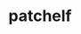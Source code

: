 ---
title: "patchelf"
layout: cache
categories: [package, develop]
meta: {"compilers": ["gcc@10.5.0", "gcc@11.1.0", "gcc@11.4.0", "gcc@12.4.0", "gcc@13.2.0", "gcc@13.3.0", "gcc@7.5.0"], "num_specs": 57, "num_specs_by_stack": {"aws-pcluster-x86_64_v4": 1, "data-vis-sdk": 7, "developer-tools-aarch64-linux-gnu": 7, "developer-tools-x86_64_v3-linux-gnu": 7, "e4s": 7, "e4s-neoverse-v2": 7, "hep": 7, "ml-linux-aarch64-cpu": 7, "ml-linux-aarch64-cuda": 7, "ml-linux-x86_64-cpu": 7, "ml-linux-x86_64-cuda": 7, "ml-linux-x86_64-rocm": 7, "radiuss": 7, "root": 57, "tutorial": 7}, "oss": ["amzn2", "centos7", "rhel8", "ubuntu18.04", "ubuntu20.04", "ubuntu22.04", "ubuntu24.04"], "platforms": ["linux"], "stacks": ["aws-pcluster-x86_64_v4", "data-vis-sdk", "developer-tools-aarch64-linux-gnu", "developer-tools-x86_64_v3-linux-gnu", "e4s", "e4s-neoverse-v2", "hep", "ml-linux-aarch64-cpu", "ml-linux-aarch64-cuda", "ml-linux-x86_64-cpu", "ml-linux-x86_64-cuda", "ml-linux-x86_64-rocm", "radiuss", "root", "tutorial"], "targets": ["aarch64", "neoverse_v2", "x86_64_v3"], "versions": ["0.17.2"]}
spec_details: [{"compiler": "gcc@11.1.0", "hash": "26vyjh773v2dk3n2fllt5upwofmhqm3c", "os": "ubuntu20.04", "platform": "linux", "size": "-", "stacks": ["data-vis-sdk", "root"], "target": "x86_64_v3", "variants": ["build_system=autotools"], "versions": ["0.17.2"]}, {"compiler": "gcc@13.3.0", "hash": "27mhjjfttditwmbbcnj2fp6hmwah3d23", "os": "rhel8", "platform": "linux", "size": "-", "stacks": ["developer-tools-aarch64-linux-gnu", "root"], "target": "aarch64", "variants": ["build_system=autotools"], "versions": ["0.17.2"]}, {"compiler": "gcc@12.4.0", "hash": "2a4oiab622dvjuiz3oecf2h3llmfhkxk", "os": "amzn2", "platform": "linux", "size": "-", "stacks": ["aws-pcluster-x86_64_v4", "root"], "target": "x86_64_v3", "variants": ["build_system=autotools"], "versions": ["0.17.2"]}, {"compiler": "gcc@13.3.0", "hash": "2pmyjtaoebu5hgj432py4gy43reccoan", "os": "rhel8", "platform": "linux", "size": "-", "stacks": ["developer-tools-aarch64-linux-gnu", "root"], "target": "aarch64", "variants": ["build_system=autotools"], "versions": ["0.17.2"]}, {"compiler": "gcc@11.4.0", "hash": "3lwjgjmnmhr6fk4iqcvfzapn6b2vlm4c", "os": "ubuntu22.04", "platform": "linux", "size": "-", "stacks": ["e4s-neoverse-v2", "root"], "target": "neoverse_v2", "variants": ["build_system=autotools"], "versions": ["0.17.2"]}, {"compiler": "gcc@11.1.0", "hash": "3utu3thpkzxfxsavg4hpdgaycrb4rs35", "os": "ubuntu20.04", "platform": "linux", "size": "-", "stacks": ["data-vis-sdk", "root"], "target": "x86_64_v3", "variants": ["build_system=autotools"], "versions": ["0.17.2"]}, {"compiler": "gcc@10.5.0", "hash": "45mofubathnvx6ndg2yk2hxyflez52j5", "os": "centos7", "platform": "linux", "size": "-", "stacks": ["developer-tools-x86_64_v3-linux-gnu", "root"], "target": "x86_64_v3", "variants": ["build_system=autotools"], "versions": ["0.17.2"]}, {"compiler": "gcc@13.2.0", "hash": "4rid5pssjsjvkq5h6wxgrhwbd6eezzdl", "os": "ubuntu24.04", "platform": "linux", "size": "-", "stacks": ["ml-linux-aarch64-cpu", "ml-linux-aarch64-cuda", "root"], "target": "aarch64", "variants": ["build_system=autotools"], "versions": ["0.17.2"]}, {"compiler": "gcc@11.4.0", "hash": "5vfwbwi5cgjxtm5sg35y7exssbt5d32o", "os": "ubuntu22.04", "platform": "linux", "size": "-", "stacks": ["e4s-neoverse-v2", "root"], "target": "neoverse_v2", "variants": ["build_system=autotools"], "versions": ["0.17.2"]}, {"compiler": "gcc@11.4.0", "hash": "6vdawsidmmfz3jl6rtcxpek6fkrtiq36", "os": "ubuntu22.04", "platform": "linux", "size": "-", "stacks": ["e4s-neoverse-v2", "root"], "target": "neoverse_v2", "variants": ["build_system=autotools"], "versions": ["0.17.2"]}, {"compiler": "gcc@11.4.0", "hash": "ab7c7wrgugkd2wfrtx6tr55ixfph3ccm", "os": "ubuntu22.04", "platform": "linux", "size": "-", "stacks": ["e4s-neoverse-v2", "root"], "target": "neoverse_v2", "variants": ["build_system=autotools"], "versions": ["0.17.2"]}, {"compiler": "gcc@13.2.0", "hash": "b4exrbliuegjt3a7ebiohd7dwxhcrw2u", "os": "ubuntu24.04", "platform": "linux", "size": "-", "stacks": ["ml-linux-aarch64-cpu", "ml-linux-aarch64-cuda", "root"], "target": "aarch64", "variants": ["build_system=autotools"], "versions": ["0.17.2"]}, {"compiler": "gcc@11.4.0", "hash": "bhspra7624jv5zsehpms2nnhkbpcuytz", "os": "ubuntu22.04", "platform": "linux", "size": "-", "stacks": ["e4s", "hep", "root", "tutorial"], "target": "x86_64_v3", "variants": ["build_system=autotools"], "versions": ["0.17.2"]}, {"compiler": "gcc@11.4.0", "hash": "chgbyt2vhyildnappbswrpzkx3zcl77t", "os": "ubuntu22.04", "platform": "linux", "size": "-", "stacks": ["e4s", "hep", "root", "tutorial"], "target": "x86_64_v3", "variants": ["build_system=autotools"], "versions": ["0.17.2"]}, {"compiler": "gcc@7.5.0", "hash": "ctskdmqzrmckblh4mny7ki4daczddgrb", "os": "ubuntu18.04", "platform": "linux", "size": "-", "stacks": ["radiuss", "root"], "target": "x86_64_v3", "variants": ["build_system=autotools"], "versions": ["0.17.2"]}, {"compiler": "gcc@11.1.0", "hash": "dmsobsyjyfyjjxasb7juwz7boonjb5h6", "os": "ubuntu20.04", "platform": "linux", "size": "-", "stacks": ["data-vis-sdk", "root"], "target": "x86_64_v3", "variants": ["build_system=autotools"], "versions": ["0.17.2"]}, {"compiler": "gcc@13.2.0", "hash": "e4hyrwbucaea2yqymnvxw4pgraym7fxl", "os": "ubuntu24.04", "platform": "linux", "size": "-", "stacks": ["ml-linux-x86_64-cpu", "ml-linux-x86_64-cuda", "ml-linux-x86_64-rocm", "root"], "target": "x86_64_v3", "variants": ["build_system=autotools"], "versions": ["0.17.2"]}, {"compiler": "gcc@11.1.0", "hash": "f2z5vuaflj2vl5zufm4hwfs253bkbawm", "os": "ubuntu20.04", "platform": "linux", "size": "-", "stacks": ["data-vis-sdk", "root"], "target": "x86_64_v3", "variants": ["build_system=autotools"], "versions": ["0.17.2"]}, {"compiler": "gcc@7.5.0", "hash": "ff46woszv2pwoqwqwvyj667cu7tnlldl", "os": "ubuntu18.04", "platform": "linux", "size": "-", "stacks": ["radiuss", "root"], "target": "x86_64_v3", "variants": ["build_system=autotools"], "versions": ["0.17.2"]}, {"compiler": "gcc@7.5.0", "hash": "fi36ongeaz7jek57afr5kt2e4lbordnt", "os": "ubuntu18.04", "platform": "linux", "size": "-", "stacks": ["radiuss", "root"], "target": "x86_64_v3", "variants": ["build_system=autotools"], "versions": ["0.17.2"]}, {"compiler": "gcc@11.1.0", "hash": "fr5kkwebekdwhug7uwasrbs662v5ln2q", "os": "ubuntu20.04", "platform": "linux", "size": "-", "stacks": ["data-vis-sdk", "root"], "target": "x86_64_v3", "variants": ["build_system=autotools"], "versions": ["0.17.2"]}, {"compiler": "gcc@13.3.0", "hash": "gaqich5xqv247zzqsct5gdc7fo5vhy76", "os": "rhel8", "platform": "linux", "size": "-", "stacks": ["developer-tools-aarch64-linux-gnu", "root"], "target": "aarch64", "variants": ["build_system=autotools"], "versions": ["0.17.2"]}, {"compiler": "gcc@13.2.0", "hash": "gaubhkcgykflmeyfrabcp6jwleuasbgo", "os": "ubuntu24.04", "platform": "linux", "size": "-", "stacks": ["ml-linux-aarch64-cpu", "ml-linux-aarch64-cuda", "root"], "target": "aarch64", "variants": ["build_system=autotools"], "versions": ["0.17.2"]}, {"compiler": "gcc@13.3.0", "hash": "gfjr7y6okd6pihmb3sln74lszncn2cyw", "os": "rhel8", "platform": "linux", "size": "-", "stacks": ["developer-tools-aarch64-linux-gnu", "root"], "target": "aarch64", "variants": ["build_system=autotools"], "versions": ["0.17.2"]}, {"compiler": "gcc@7.5.0", "hash": "hrhgvlrnfpoulph6bbuclgh4bposmiwn", "os": "ubuntu18.04", "platform": "linux", "size": "-", "stacks": ["radiuss", "root"], "target": "x86_64_v3", "variants": ["build_system=autotools"], "versions": ["0.17.2"]}, {"compiler": "gcc@13.3.0", "hash": "id7uzcmdtzjeqbcb22q5pyshj4iwt6ji", "os": "rhel8", "platform": "linux", "size": "-", "stacks": ["developer-tools-aarch64-linux-gnu", "root"], "target": "aarch64", "variants": ["build_system=autotools"], "versions": ["0.17.2"]}, {"compiler": "gcc@11.4.0", "hash": "jauqdvltdm3ogvcp6foi4zjwy57vczbz", "os": "ubuntu22.04", "platform": "linux", "size": "-", "stacks": ["e4s", "hep", "root", "tutorial"], "target": "x86_64_v3", "variants": ["build_system=autotools"], "versions": ["0.17.2"]}, {"compiler": "gcc@13.2.0", "hash": "jiivzawa3ckmf4iiz7qbk4axbwg3pynh", "os": "ubuntu24.04", "platform": "linux", "size": "-", "stacks": ["ml-linux-aarch64-cpu", "ml-linux-aarch64-cuda", "root"], "target": "aarch64", "variants": ["build_system=autotools"], "versions": ["0.17.2"]}, {"compiler": "gcc@13.2.0", "hash": "k5mmekfl72yswyw4rdspzbg4j35wgzqc", "os": "ubuntu24.04", "platform": "linux", "size": "-", "stacks": ["ml-linux-x86_64-cpu", "ml-linux-x86_64-cuda", "ml-linux-x86_64-rocm", "root"], "target": "x86_64_v3", "variants": ["build_system=autotools"], "versions": ["0.17.2"]}, {"compiler": "gcc@13.2.0", "hash": "kecclfxdzvnhsyiydtjdgrv4cn22atpw", "os": "ubuntu24.04", "platform": "linux", "size": "-", "stacks": ["ml-linux-x86_64-cpu", "ml-linux-x86_64-cuda", "ml-linux-x86_64-rocm", "root"], "target": "x86_64_v3", "variants": ["build_system=autotools"], "versions": ["0.17.2"]}, {"compiler": "gcc@11.1.0", "hash": "khjs6mi2puvtg24sb6zsda3fjo7mn6sk", "os": "ubuntu20.04", "platform": "linux", "size": "-", "stacks": ["data-vis-sdk", "root"], "target": "x86_64_v3", "variants": ["build_system=autotools"], "versions": ["0.17.2"]}, {"compiler": "gcc@10.5.0", "hash": "l6dtut3qhecwyevni5wy5c7eeluyjk33", "os": "centos7", "platform": "linux", "size": "-", "stacks": ["developer-tools-x86_64_v3-linux-gnu", "root"], "target": "x86_64_v3", "variants": ["build_system=autotools"], "versions": ["0.17.2"]}, {"compiler": "gcc@10.5.0", "hash": "lu2jnhuidsqhvsitfstyx4fwwsuab7ld", "os": "centos7", "platform": "linux", "size": "-", "stacks": ["developer-tools-x86_64_v3-linux-gnu", "root"], "target": "x86_64_v3", "variants": ["build_system=autotools"], "versions": ["0.17.2"]}, {"compiler": "gcc@11.1.0", "hash": "lx4l3uzxmo7cwgwhunvoheiof3fow7jx", "os": "ubuntu20.04", "platform": "linux", "size": "-", "stacks": ["data-vis-sdk", "root"], "target": "x86_64_v3", "variants": ["build_system=autotools"], "versions": ["0.17.2"]}, {"compiler": "gcc@13.2.0", "hash": "o723tckh7vjqob7ooygson3qwegsjo2t", "os": "ubuntu24.04", "platform": "linux", "size": "-", "stacks": ["ml-linux-x86_64-cpu", "ml-linux-x86_64-cuda", "ml-linux-x86_64-rocm", "root"], "target": "x86_64_v3", "variants": ["build_system=autotools"], "versions": ["0.17.2"]}, {"compiler": "gcc@10.5.0", "hash": "ofxnz7l7qh6gomhwb3v2mw2hg3rvc7n5", "os": "centos7", "platform": "linux", "size": "-", "stacks": ["developer-tools-x86_64_v3-linux-gnu", "root"], "target": "x86_64_v3", "variants": ["build_system=autotools"], "versions": ["0.17.2"]}, {"compiler": "gcc@7.5.0", "hash": "okborb6pkanqwwp3ywueiyiang63ptxd", "os": "ubuntu18.04", "platform": "linux", "size": "-", "stacks": ["radiuss", "root"], "target": "x86_64_v3", "variants": ["build_system=autotools"], "versions": ["0.17.2"]}, {"compiler": "gcc@13.3.0", "hash": "po2qikyl273bvcesqkor5eqytwocfqnm", "os": "rhel8", "platform": "linux", "size": "-", "stacks": ["developer-tools-aarch64-linux-gnu", "root"], "target": "aarch64", "variants": ["build_system=autotools"], "versions": ["0.17.2"]}, {"compiler": "gcc@11.4.0", "hash": "q43isv646wfdltequi4ubzqzdjfhptsk", "os": "ubuntu22.04", "platform": "linux", "size": "-", "stacks": ["e4s-neoverse-v2", "root"], "target": "neoverse_v2", "variants": ["build_system=autotools"], "versions": ["0.17.2"]}, {"compiler": "gcc@11.4.0", "hash": "rddbflgsomg32bc2zoesweeofhhk76dx", "os": "ubuntu22.04", "platform": "linux", "size": "-", "stacks": ["e4s", "hep", "root", "tutorial"], "target": "x86_64_v3", "variants": ["build_system=autotools"], "versions": ["0.17.2"]}, {"compiler": "gcc@13.2.0", "hash": "s2onp3mmz6fyxnn7py7hmc3ntqkljttz", "os": "ubuntu24.04", "platform": "linux", "size": "-", "stacks": ["ml-linux-x86_64-cpu", "ml-linux-x86_64-cuda", "ml-linux-x86_64-rocm", "root"], "target": "x86_64_v3", "variants": ["build_system=autotools"], "versions": ["0.17.2"]}, {"compiler": "gcc@11.4.0", "hash": "siu2h6zrnvajwc6hxboq5wm35y3iwgcn", "os": "ubuntu22.04", "platform": "linux", "size": "-", "stacks": ["e4s-neoverse-v2", "root"], "target": "neoverse_v2", "variants": ["build_system=autotools"], "versions": ["0.17.2"]}, {"compiler": "gcc@13.2.0", "hash": "tuow3hzurhbxtg5t22woclmvdq75wng6", "os": "ubuntu24.04", "platform": "linux", "size": "-", "stacks": ["ml-linux-x86_64-cpu", "ml-linux-x86_64-cuda", "ml-linux-x86_64-rocm", "root"], "target": "x86_64_v3", "variants": ["build_system=autotools"], "versions": ["0.17.2"]}, {"compiler": "gcc@10.5.0", "hash": "u5emsqm3i3kzenwb5a42ulsyukpt55wa", "os": "centos7", "platform": "linux", "size": "-", "stacks": ["developer-tools-x86_64_v3-linux-gnu", "root"], "target": "x86_64_v3", "variants": ["build_system=autotools"], "versions": ["0.17.2"]}, {"compiler": "gcc@7.5.0", "hash": "udu67lqcdh7gxttbfgpyxftrr3vlnegl", "os": "ubuntu18.04", "platform": "linux", "size": "-", "stacks": ["radiuss", "root"], "target": "x86_64_v3", "variants": ["build_system=autotools"], "versions": ["0.17.2"]}, {"compiler": "gcc@7.5.0", "hash": "v3ikwlnlxtrnrbnl2ouweatzuwj7oju7", "os": "ubuntu18.04", "platform": "linux", "size": "-", "stacks": ["radiuss", "root"], "target": "x86_64_v3", "variants": ["build_system=autotools"], "versions": ["0.17.2"]}, {"compiler": "gcc@13.2.0", "hash": "vfhz2a2z3vr2wldd5rhvtmahqdvtsvpr", "os": "ubuntu24.04", "platform": "linux", "size": "-", "stacks": ["ml-linux-aarch64-cpu", "ml-linux-aarch64-cuda", "root"], "target": "aarch64", "variants": ["build_system=autotools"], "versions": ["0.17.2"]}, {"compiler": "gcc@13.2.0", "hash": "vjprcnlg6ehtzxixgkpwejxfsbq3pvfz", "os": "ubuntu24.04", "platform": "linux", "size": "-", "stacks": ["ml-linux-x86_64-cpu", "ml-linux-x86_64-cuda", "ml-linux-x86_64-rocm", "root"], "target": "x86_64_v3", "variants": ["build_system=autotools"], "versions": ["0.17.2"]}, {"compiler": "gcc@10.5.0", "hash": "wsnprjlpywhohmo6rsnv5jwpvp4rqr4d", "os": "centos7", "platform": "linux", "size": "-", "stacks": ["developer-tools-x86_64_v3-linux-gnu", "root"], "target": "x86_64_v3", "variants": ["build_system=autotools"], "versions": ["0.17.2"]}, {"compiler": "gcc@11.4.0", "hash": "wv4fzp5kwjg55f6rke4er7fjddjdzsci", "os": "ubuntu22.04", "platform": "linux", "size": "-", "stacks": ["e4s-neoverse-v2", "root"], "target": "neoverse_v2", "variants": ["build_system=autotools"], "versions": ["0.17.2"]}, {"compiler": "gcc@13.2.0", "hash": "xhyudjwj3znchp34alyyjaa6ad5tihar", "os": "ubuntu24.04", "platform": "linux", "size": "-", "stacks": ["ml-linux-aarch64-cpu", "ml-linux-aarch64-cuda", "root"], "target": "aarch64", "variants": ["build_system=autotools"], "versions": ["0.17.2"]}, {"compiler": "gcc@11.4.0", "hash": "xk33b746jtbq3oopu2y2zej5wtd4qoqc", "os": "ubuntu22.04", "platform": "linux", "size": "-", "stacks": ["e4s", "hep", "root", "tutorial"], "target": "x86_64_v3", "variants": ["build_system=autotools"], "versions": ["0.17.2"]}, {"compiler": "gcc@13.3.0", "hash": "xmt2tstomst2setvobhbnrgr4fdjjc6q", "os": "rhel8", "platform": "linux", "size": "-", "stacks": ["developer-tools-aarch64-linux-gnu", "root"], "target": "aarch64", "variants": ["build_system=autotools"], "versions": ["0.17.2"]}, {"compiler": "gcc@11.4.0", "hash": "y7bhxe6cnwjrjd47gucsw2tqwt2334q5", "os": "ubuntu22.04", "platform": "linux", "size": "-", "stacks": ["e4s", "hep", "root", "tutorial"], "target": "x86_64_v3", "variants": ["build_system=autotools"], "versions": ["0.17.2"]}, {"compiler": "gcc@11.4.0", "hash": "yh2tlojhqz73y3ieycynna7q34cesinu", "os": "ubuntu22.04", "platform": "linux", "size": "-", "stacks": ["e4s", "hep", "root", "tutorial"], "target": "x86_64_v3", "variants": ["build_system=autotools"], "versions": ["0.17.2"]}, {"compiler": "gcc@10.5.0", "hash": "z2f55bnobgsebkymuovpk5t7lyuawr4u", "os": "centos7", "platform": "linux", "size": "-", "stacks": ["developer-tools-x86_64_v3-linux-gnu", "root"], "target": "x86_64_v3", "variants": ["build_system=autotools"], "versions": ["0.17.2"]}, {"compiler": "gcc@13.2.0", "hash": "zfvhmaztqqebflet3crplyg7wpodcmue", "os": "ubuntu24.04", "platform": "linux", "size": "-", "stacks": ["ml-linux-aarch64-cpu", "ml-linux-aarch64-cuda", "root"], "target": "aarch64", "variants": ["build_system=autotools"], "versions": ["0.17.2"]}]
---